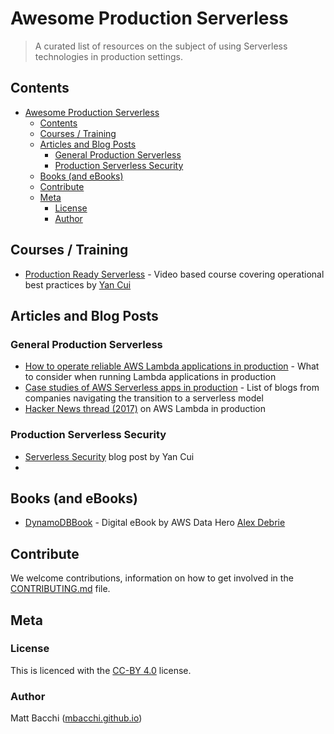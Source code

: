 # Awesome Production Serverless

> A curated list of resources on the subject of using Serverless technologies in production settings.

## Contents
- [Awesome Production Serverless](#awesome-production-serverless)
  - [Contents](#contents)
  - [Courses / Training](#courses--training)
  - [Articles and Blog Posts](#articles-and-blog-posts)
    - [General Production Serverless](#general-production-serverless)
    - [Production Serverless Security](#production-serverless-security)
  - [Books (and eBooks)](#books-and-ebooks)
  - [Contribute](#contribute)
  - [Meta](#meta)
    - [License](#license)
    - [Author](#author)

## Courses / Training
- [Production Ready Serverless](https://productionreadyserverless.com/) - Video based course covering operational best practices by [Yan Cui](https://theburningmonk.com/)

## Articles and Blog Posts
### General Production Serverless
- [How to operate reliable AWS Lambda applications in production](https://www.concurrencylabs.com/blog/how-to-operate-aws-lambda/) - What to consider when running Lambda applications in production
- [Case studies of AWS Serverless apps in production](https://winterwindsoftware.com/real-world-serverless-case-studies/) - List of blogs from companies navigating the transition to a serverless model
- [Hacker News thread (2017)](https://news.ycombinator.com/item?id=14601809) on AWS Lambda in production

### Production Serverless Security
- [Serverless Security](https://theburningmonk.com/2017/08/many-faced-threats-to-serverless-security/) blog post by Yan Cui
- 

## Books (and eBooks)
- [DynamoDBBook](https://www.dynamodbbook.com/) - Digital eBook by AWS Data Hero [Alex Debrie](https://www.alexdebrie.com/)

## Contribute
We welcome contributions, information on how to get involved in the [CONTRIBUTING.md](https://github.com/mbacchi/awesome-production-serverless/CONTRIBUTING.md) file.

## Meta

### License
This is licenced with the [CC-BY 4.0](LICENSE) license.

### Author
Matt Bacchi ([mbacchi.github.io](mbacchi.github.io))
